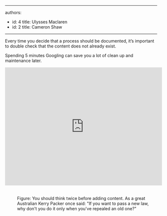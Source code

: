 

---
authors:
  - id: 4
    title: Ulysses Maclaren
  - id: 2
    title: Cameron Shaw
---




<span class='intro'> <p class="p1">Every time you decide that a process should be documented, it’s important to double check that the content does not already exist.&#160;<br></p><p class="p1">Spending 5 minutes Googling can save you a lot of clean up and maintenance later.<br></p> </span>

<dl class="image"><dt><div class="ms-rtestate-read ms-rte-embedcode ms-rte-embedil ms-rtestate-notify" unselectable="on"><iframe width="520" height="390" src="https&#58;//www.youtube.com/embed/LnwYoOeWZGA?start=241" frameborder="0"></iframe>&#160;</div>​​​<br></dt><dd>Figure&#58; You should think twice before adding content. As a great Australian Kerry Packer once said&#58; &quot;If you want to pass a new law, why don'​t you do it only when you've repealed an old one?&quot;<br>​​<br><br></dd></dl>



